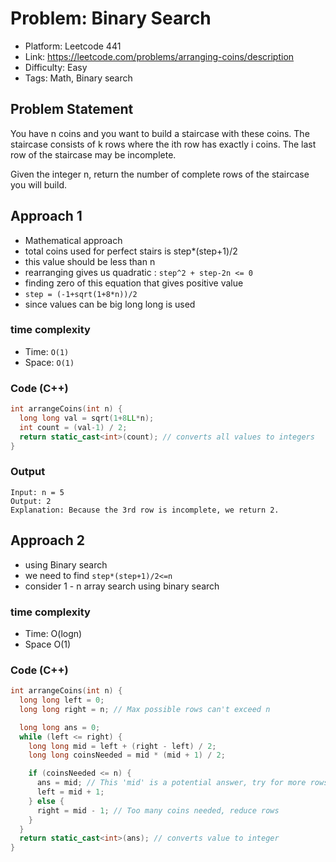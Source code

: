 # Problem: Binary Search
- Platform: Leetcode 441
- Link: https://leetcode.com/problems/arranging-coins/description
- Difficulty: Easy
- Tags: Math, Binary search

## Problem Statement
You have n coins and you want to build a staircase with these coins. The staircase consists of k rows where the ith row has exactly i coins. The last row of the staircase may be incomplete.

Given the integer n, return the number of complete rows of the staircase you will build.

## Approach 1
- Mathematical approach
- total coins used for perfect stairs is step*(step+1)/2
- this value should be less than n 
- rearranging gives us quadratic : `step^2 + step-2n <= 0`
- finding zero of this equation that gives positive value
- `step = (-1+sqrt(1+8*n))/2`
- since values can be big long long is used

### time complexity
- Time: `O(1)`
- Space: `O(1)` 

### Code (C++)
```c++
int arrangeCoins(int n) {
  long long val = sqrt(1+8LL*n);
  int count = (val-1) / 2;
  return static_cast<int>(count); // converts all values to integers
}
```

### Output
```
Input: n = 5
Output: 2
Explanation: Because the 3rd row is incomplete, we return 2.
```

## Approach 2 
- using Binary search
- we need to find `step*(step+1)/2<=n`
- consider 1 - n array search using binary search

### time complexity
- Time: O(logn)
- Space O(1)

### Code (C++)
```c++
int arrangeCoins(int n) {
  long long left = 0;
  long long right = n; // Max possible rows can't exceed n

  long long ans = 0;
  while (left <= right) {
    long long mid = left + (right - left) / 2;
    long long coinsNeeded = mid * (mid + 1) / 2;

    if (coinsNeeded <= n) {
      ans = mid; // This 'mid' is a potential answer, try for more rows
      left = mid + 1;
    } else {
      right = mid - 1; // Too many coins needed, reduce rows
    }
  }
  return static_cast<int>(ans); // converts value to integer
}
```

